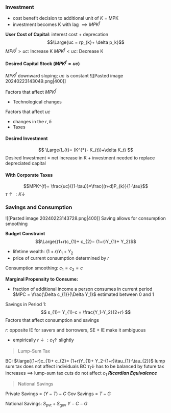 ### Investment

- cost benefit decision to additional unit of $K$ = MPK
- investment becomes K with lag $\implies MPK^f$ 

**User Cost of Capital**:  interest cost + deprecation
$$\Large{uc = rp_{k}+ \delta p_k}$$$MPK^f > uc$: Increase K
$MPK^{f}< uc:$ Decrease K

#### Desired Capital Stock ($MPK^{f}= uc$) 
$MPK^f$ downward sloping; $uc$ is constant
![[Pasted image 20240223143049.png|400]]

Factors that affect $MPK^f$ 
- Technological changes

Factors that affect $uc$
- changes in the $r, \delta$
- Taxes


#### Desired Investment
$$
\Large{I_{t}= (K^{*}- K_{t})+\delta K_t}
$$
Desired Investment = net increase in K + investment needed to replace depreciated capital


#### With Corporate Taxes

$$MPK^{f}= \frac{uc}{(1-\tau)}=\frac{(r+d)P_{k}}{1-\tau}$$
$\tau \uparrow: K \downarrow$

### Savings and Consumption
![[Pasted image 20240223143728.png|400]]
Saving allows for consumption smoothing

**Budget Constraint**
$$\Large{(1+r)c_{1}+ c_{2}= (1+r)Y_{1}+ Y_2}$$

- lifetime wealth: $(1+r)Y_{1}+ Y_2$ 
- price of current consumption determined by $r$

Consumption smoothing: $c_1 = c_2 = c$


**Marginal Propensity to Consume:**
- fraction of additional income a person consumes in current period
$MPC = \frac{\Delta c_{1}}{\Delta Y_1}$ estimated between 0 and 1


Savings in Period 1: 
$$
s_{1}= Y_{1}-c = \frac{Y_1-Y_2}{2+r}
$$
Factors that affect consumption and savings

$r:$ opposite IE for savers and borrowers, SE + IE make it ambiguous
- empirically $r\downarrow: c_{1}\uparrow$ slightly 



> Lump-Sum Tax

BC:
$\large{(1+r)c_{1}+ c_{2}= (1+r)Y_{1}+ Y_2-(1+r)\tau_{1}-\tau_{2}}$
lump sum tax does not affect individuals BC
$\tau_{1}\downarrow$ has to be balanced by future tax increases
$\implies$ lump-sum tax cuts do not affect $c_1$
***Ricardian Equivalence***


> National Savings

Private Savings = $(Y-T)-C$
Gov Savings = $T-G$

National Savings: $S_\text{pvt}+ S_\text{gov}$
$Y-C-G$

